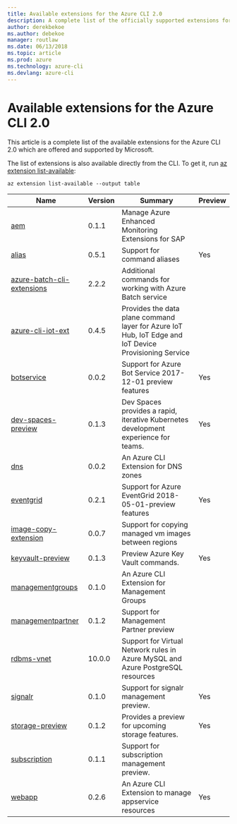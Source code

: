 ```yaml
---
title: Available extensions for the Azure CLI 2.0
description: A complete list of the officially supported extensions for the Azure CLI 2.0.
author: derekbekoe
ms.author: debekoe
manager: routlaw
ms.date: 06/13/2018
ms.topic: article
ms.prod: azure
ms.technology: azure-cli
ms.devlang: azure-cli
---
```


# Available extensions for the Azure CLI 2.0

This article is a complete list of the available extensions for the Azure CLI 2.0 which are offered and supported by Microsoft.

The list of extensions is also available directly from the CLI. To get it, run [az extension list-available](/cli/azure/extension?view=azure-cli-latest#az-extension-list-available):

```azurecli
az extension list-available --output table
```

| Name | Version | Summary | Preview |
|------|---------|---------|---------|
| [aem](https://github.com/Azure/azure-cli-extensions) | 0.1.1 | Manage Azure Enhanced Monitoring Extensions for SAP |  |
| [alias](https://github.com/Azure/azure-cli-extensions) | 0.5.1 | Support for command aliases | Yes |
| [azure-batch-cli-extensions](https://github.com/Azure/azure-batch-cli-extensions) | 2.2.2 | Additional commands for working with Azure Batch service |  |
| [azure-cli-iot-ext](https://github.com/azure/azure-iot-cli-extension) | 0.4.5 | Provides the data plane command layer for Azure IoT Hub, IoT Edge and IoT Device Provisioning Service |  |
| [botservice](https://github.com/Azure/azure-cli-extensions) | 0.0.2 | Support for Azure Bot Service 2017-12-01 preview features | Yes |
| [dev-spaces-preview](https://github.com/Azure/azure-cli-extensions) | 0.1.3 | Dev Spaces provides a rapid, iterative Kubernetes development experience for teams. | Yes |
| [dns](https://github.com/Azure/azure-cli-extensions) | 0.0.2 | An Azure CLI Extension for DNS zones |  |
| [eventgrid](https://github.com/Azure/azure-cli-extensions) | 0.2.1 | Support for Azure EventGrid 2018-05-01-preview features | Yes |
| [image-copy-extension](https://github.com/Azure/azure-cli-extensions) | 0.0.7 | Support for copying managed vm images between regions |  |
| [keyvault-preview](https://github.com/Azure/azure-keyvault-cli-extension) | 0.1.3 | Preview Azure Key Vault commands. | Yes |
| [managementgroups](https://github.com/Azure/azure-cli-extensions) | 0.1.0 | An Azure CLI Extension for Management Groups |  |
| [managementpartner](https://github.com/Azure/azure-cli-extensions) | 0.1.2 | Support for Management Partner preview |  |
| [rdbms-vnet](https://github.com/Azure/azure-cli-extensions) | 10.0.0 | Support for Virtual Network rules in Azure MySQL and Azure PostgreSQL resources |  |
| [signalr](https://github.com/Azure/azure-cli-extensions) | 0.1.0 | Support for signalr management preview. | Yes |
| [storage-preview](https://github.com/Azure/azure-cli-extensions/tree/master/src/storage-preview) | 0.1.2 | Provides a preview for upcoming storage features. | Yes |
| [subscription](https://github.com/Azure/azure-cli-extensions) | 0.1.1 | Support for subscription management preview. |  |
| [webapp](https://github.com/Azure/azure-cli-extensions) | 0.2.6 | An Azure CLI Extension to manage appservice resources | Yes |
